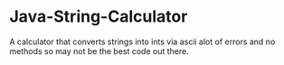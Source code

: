 # Java-String-Calculator
A calculator that converts strings into ints via ascii
alot of errors and no methods so may not be the best code out there.
